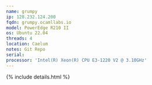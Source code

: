 ```yaml
---
name: grumpy
ip: 128.232.124.200
fqdn: grumpy.ocamllabs.io
model: PowerEdge R210 II
os: Ubuntu 22.04
threads: 4
location: Caelum
notes: Git Repo
serial: 
processor: 'Intel(R) Xeon(R) CPU E3-1220 V2 @ 3.10GHz'
---
```

{% include details.html %} 

